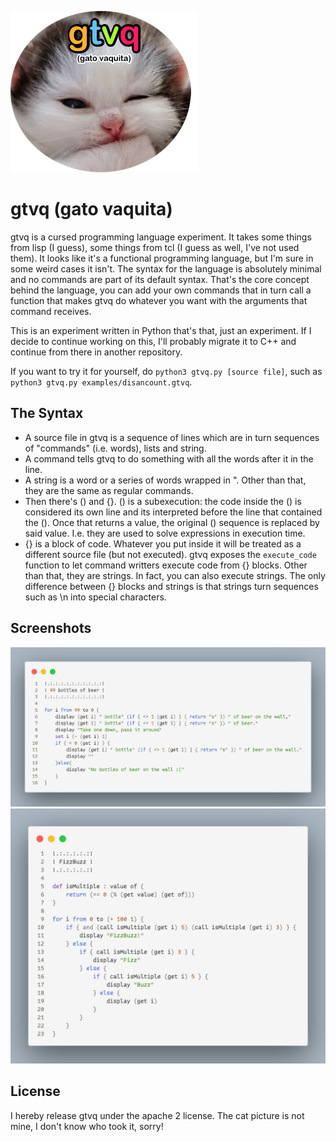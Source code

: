 ![](logo.png)

# gtvq (gato vaquita)

gtvq is a cursed programming language experiment. It takes some things from lisp (I guess), some things from tcl (I guess as well, I've not used them).
It looks like it's a functional programming language, but I'm sure in some weird cases it isn't. The syntax for the language is absolutely minimal and
no commands are part of its default syntax. That's the core concept behind the language, you can add your own commands that in turn call a function
that makes gtvq do whatever you want with the arguments that command receives.

This is an experiment written in Python that's that, just an experiment. If I decide to continue working on this, I'll probably migrate it to C++ and
continue from there in another repository.

If you want to try it for yourself, do `python3 gtvq.py [source file]`, such as `python3 gtvq.py examples/disancount.gtvq`.

## The Syntax
- A source file in gtvq is a sequence of lines which are in turn sequences of "commands" (i.e. words), lists and string.
- A command tells gtvq to do something with all the words after it in the line.
- A string is a word or a series of words wrapped in ". Other than that, they are the same as regular commands.
- Then there's () and {}. () is a subexecution: the code inside the () is considered its own line and its interpreted before the line that contained the ().
Once that returns a value, the original () sequence is replaced by said value. I.e. they are used to solve expressions in execution time.
- {} is a block of code. Whatever you put inside it will be treated as a different source file (but not executed). gtvq exposes the `execute_code` function
to let command writters execute code from {} blocks. Other than that, they are strings. In fact, you can also execute strings. The only difference between
{} blocks and strings is that strings turn sequences such as \n into special characters.

## Screenshots
![](code.png)
![](code2.png)

## License
I hereby release gtvq under the apache 2 license. The cat picture is not mine, I don't know who took it, sorry!
